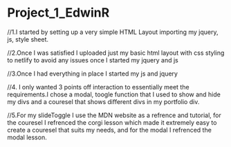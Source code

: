 # Project_1_EdwinR

//1.I started by setting up a very simple HTML Layout importing my jquery, js, style sheet.

//2.Once I was satisfied I uploaded just my basic html layout with css styling to netlify to avoid any issues once I started my jquery and js 

//3.Once I had everything in place I started my js and jquery 

//4. I only wanted 3 points off interaction to essentially meet  the requirements.I chose a modal, toogle function that I used to show and hide my divs and a couresel that shows different divs in my portfolio div.


//5.For my slideToggle I use the MDN website as a refrence and tutorial, for the couresel I refrenced the corgi lesson which made it extremely easy to create a couresel that suits my needs, and for the modal I refrenced the modal lesson. 